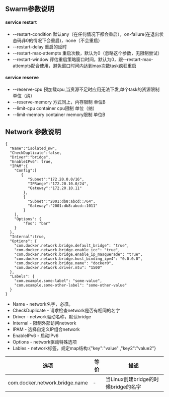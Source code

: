 ## Swarm参数说明

#### service restart
 *  --restart-condition 默认any（在任何情况下都会重启），on-failure(在退出状态码非0的情况下会重启)，none（不会重启） 
 * --restart-delay 重启的延时 
 * --restart-max-attempts 重启次数，默认为0（忽略这个参数，无限制尝试）
 *  --restart-window 评估重启策略窗口时间，默认为0，跟--restart-max-attempts配合使用，避免窗口时间内达到max次数task疯狂重启
 
#### service reserve
 * --reserve-cpu 预加载cpu,当资源不足时应用无法下发,单个task的资源限制 单位（纳）
 * --reserve-memory 方式同上，内存限制  单位B
 * --limit-cpu container cpu限制  单位（纳）
 * --limit-memory container memory限制  单位B

## Network 参数说明

```
{
  "Name":"isolated_nw",
  "CheckDuplicate":false,
  "Driver":"bridge",
  "EnableIPv6": true,
  "IPAM":{
    "Config":[
       {
          "Subnet":"172.20.0.0/16",
          "IPRange":"172.20.10.0/24",
          "Gateway":"172.20.10.11"
        },
        {
          "Subnet":"2001:db8:abcd::/64",
          "Gateway":"2001:db8:abcd::1011"
        }
    ],
    "Options": {
        "foo": "bar"
    }
  },
  "Internal":true,
  "Options": {
    "com.docker.network.bridge.default_bridge": "true",
    "com.docker.network.bridge.enable_icc": "true",
    "com.docker.network.bridge.enable_ip_masquerade": "true",
    "com.docker.network.bridge.host_binding_ipv4": "0.0.0.0",
    "com.docker.network.bridge.name": "docker0",
    "com.docker.network.driver.mtu": "1500"
  },
  "Labels": {
    "com.example.some-label": "some-value",
    "com.example.some-other-label": "some-other-value"
  }
}
```

*  Name - network名字，必须。
*  CheckDuplicate - 请求检查network是否有相同的名字
*  Driver - network驱动名称，默认bridge
*  Internal - 限制外部访问network
*  IPAM - 选择自定义IP组合network
*  EnableIPv6 - 启动IPv6
*  Options - network驱动特殊选项
*  Lables - network标签，规定map结构:{"key":"value" ,"key2":"value2"}

|选项|等价|描述|
| ---------------------------------------------- | ------- | --------------------------------- |
|com.docker.network.bridge.name	                 |-        |当Linux创建bridge的时候bridge的名字|
